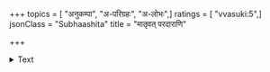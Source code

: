 +++
topics = [ "अनुकम्पा", "अ-परिग्रहः", "अ-लोभः",]
ratings = [ "vvasuki:5",]
jsonClass = "Subhaashita"
title = "मातृवत् परदाराणि"

+++

<details><summary>Text</summary>

मातृवत् परदाराणि परद्रव्याणि लोष्ठवत् ।  
आत्मवत् सर्वभूतानि वीक्ष्यन्ते धर्मबुद्धयः ॥
</details>
